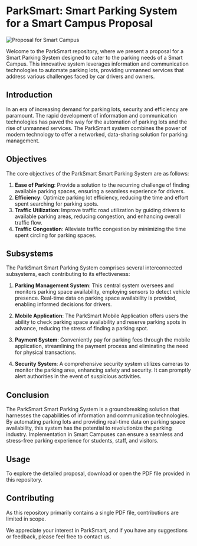# ParkSmart: Smart Parking System for a Smart Campus Proposal
![Proposal for Smart Campus](https://user-images.githubusercontent.com/93007427/210375927-1504e194-b629-463c-b9c7-caf9e8ddc681.jpeg)

Welcome to the ParkSmart repository, where we present a proposal for a Smart Parking System designed to cater to the parking needs of a Smart Campus. This innovative system leverages information and communication technologies to automate parking lots, providing unmanned services that address various challenges faced by car drivers and owners.

## Introduction
In an era of increasing demand for parking lots, security and efficiency are paramount. The rapid development of information and communication technologies has paved the way for the automation of parking lots and the rise of unmanned services. The ParkSmart system combines the power of modern technology to offer a networked, data-sharing solution for parking management.

## Objectives
The core objectives of the ParkSmart Smart Parking System are as follows:

1. **Ease of Parking**: Provide a solution to the recurring challenge of finding available parking spaces, ensuring a seamless experience for drivers.
2. **Efficiency**: Optimize parking lot efficiency, reducing the time and effort spent searching for parking spots.
3. **Traffic Utilization**: Improve traffic road utilization by guiding drivers to available parking areas, reducing congestion, and enhancing overall traffic flow.
4. **Traffic Congestion**: Alleviate traffic congestion by minimizing the time spent circling for parking spaces.

## Subsystems
The ParkSmart Smart Parking System comprises several interconnected subsystems, each contributing to its effectiveness:

1. **Parking Management System**: This central system oversees and monitors parking space availability, employing sensors to detect vehicle presence. Real-time data on parking space availability is provided, enabling informed decisions for drivers.

2. **Mobile Application**: The ParkSmart Mobile Application offers users the ability to check parking space availability and reserve parking spots in advance, reducing the stress of finding a parking spot.

3. **Payment System**: Conveniently pay for parking fees through the mobile application, streamlining the payment process and eliminating the need for physical transactions.

4. **Security System**: A comprehensive security system utilizes cameras to monitor the parking area, enhancing safety and security. It can promptly alert authorities in the event of suspicious activities.

## Conclusion
The ParkSmart Smart Parking System is a groundbreaking solution that harnesses the capabilities of information and communication technologies. By automating parking lots and providing real-time data on parking space availability, this system has the potential to revolutionize the parking industry. Implementation in Smart Campuses can ensure a seamless and stress-free parking experience for students, staff, and visitors.

## Usage
To explore the detailed proposal, download or open the PDF file provided in this repository.

## Contributing
As this repository primarily contains a single PDF file, contributions are limited in scope.

We appreciate your interest in ParkSmart, and if you have any suggestions or feedback, please feel free to contact us.
